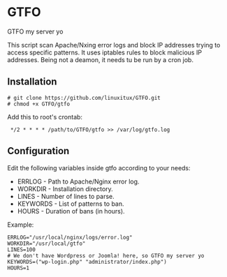 # GTFO
GTFO my server yo

This script scan Apache/Nxing error logs and block IP addresses trying to access specific patterns. It uses iptables rules to block malicious IP addresses. Being not a deamon, it needs tu be run by a cron job.

## Installation
```
# git clone https://github.com/linuxitux/GTFO.git
# chmod +x GTFO/gtfo
```
Add this to root's crontab:
```
 */2 * * * * /path/to/GTFO/gtfo >> /var/log/gtfo.log
```
## Configuration

Edit the following variables inside gtfo according to your needs:

* ERRLOG - Path to Apache/Nginx error log.
* WORKDIR - Installation directory.
* LINES - Number of lines to parse.
* KEYWORDS - List of patterns to ban.
* HOURS - Duration of bans (in hours).

Example:

```
ERRLOG="/usr/local/nginx/logs/error.log"
WORKDIR="/usr/local/gtfo"
LINES=100
# We don't have Wordpress or Joomla! here, so GTFO my server yo
KEYWORDS=("wp-login.php" "administrator/index.php")
HOURS=1
```
